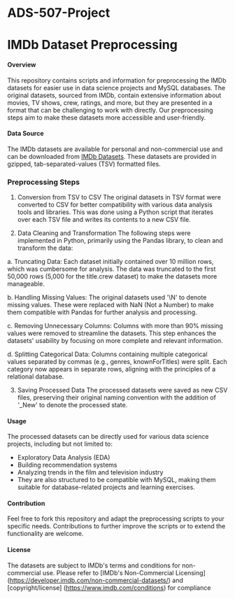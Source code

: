 # ADS-507-Project

# IMDb Dataset Preprocessing

#### Overview

This repository contains scripts and information for preprocessing the IMDb datasets for easier use in data science projects and MySQL databases. The original datasets, sourced from IMDb, contain extensive information about movies, TV shows, crew, ratings, and more, but they are presented in a format that can be challenging to work with directly. Our preprocessing steps aim to make these datasets more accessible and user-friendly.

#### Data Source

The IMDb datasets are available for personal and non-commercial use and can be downloaded from [IMDb Datasets](https://developer.imdb.com/non-commercial-datasets/). These datasets are provided in gzipped, tab-separated-values (TSV) formatted files.

### Preprocessing Steps

1. Conversion from TSV to CSV 
The original datasets in TSV format were converted to CSV for better compatibility with various data analysis tools and libraries. This was done using a Python script that iterates over each TSV file and writes its contents to a new CSV file.

2. Data Cleaning and Transformation
The following steps were implemented in Python, primarily using the Pandas library, to clean and transform the data:

a. Truncating Data:
Each dataset initially contained over 10 million rows, which was cumbersome for analysis. The data was truncated to the first 50,000 rows (5,000 for the title.crew dataset) to make the datasets more manageable.

b. Handling Missing Values:
The original datasets used '\N' to denote missing values. These were replaced with NaN (Not a Number) to make them compatible with Pandas for further analysis and processing.

c. Removing Unnecessary Columns:
Columns with more than 90% missing values were removed to streamline the datasets. This step enhances the datasets' usability by focusing on more complete and relevant information.

d. Splitting Categorical Data:
Columns containing multiple categorical values separated by commas (e.g., genres, knownForTitles) were split. Each category now appears in separate rows, aligning with the principles of a relational database.

3. Saving Processed Data
The processed datasets were saved as new CSV files, preserving their original naming convention with the addition of '_New' to denote the processed state.

#### Usage
The processed datasets can be directly used for various data science projects, including but not limited to:

- Exploratory Data Analysis (EDA)
- Building recommendation systems
- Analyzing trends in the film and television industry
- They are also structured to be compatible with MySQL, making them suitable for database-related projects and learning exercises.

#### Contribution
Feel free to fork this repository and adapt the preprocessing scripts to your specific needs. Contributions to further improve the scripts or to extend the functionality are welcome.

#### License
The datasets are subject to IMDb's terms and conditions for non-commercial use. Please refer to [IMDb's Non-Commercial Licensing] (https://developer.imdb.com/non-commercial-datasets/) and [copyright/license] (https://www.imdb.com/conditions) for compliance
